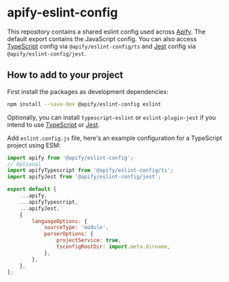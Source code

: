 # apify-eslint-config

This repository contains a shared eslint config used across [Apify](https://apify.com/). The default export contains the JavaScript config. You can also access [TypeScript](https://www.npmjs.com/package/typescript) config via `@apify/eslint-config/ts` and [Jest](https://www.npmjs.com/package/jest) config via `@apify/eslint-config/jest`.

## How to add to your project

First install the packages as development dependencies:

```bash
npm install --save-dev @apify/eslint-config eslint
```

Optionally, you can install `typescript-eslint` or `eslint-plugin-jest` if you intend to use [TypeScript](https://www.npmjs.com/package/typescript) or [Jest](https://www.npmjs.com/package/jest).

Add `eslint.config.js` file, here's an example configuration for a TypeScript project using ESM:

```js
import apify from '@apify/eslint-config';
// Optional
import apifyTypescript from '@apify/eslint-config/ts';
import apifyJest from '@apify/eslint-config/jest';

export default [
    ...apify,
    ...apifyTypescript,
    ...apifyJest,
    {
        languageOptions: {
            sourceType: 'module',
            parserOptions: {
                projectService: true,
                tsconfigRootDir: import.meta.dirname,
            },
        },
    },
];

```
